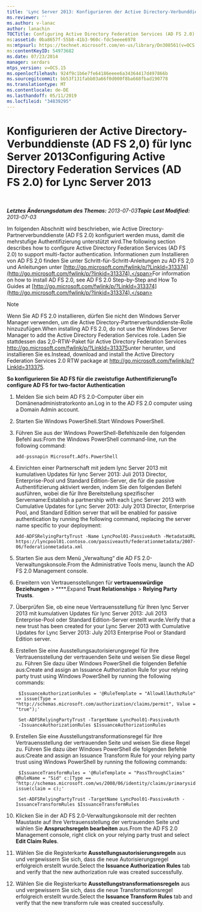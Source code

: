 ```yaml
---
title: 'Lync Server 2013: Konfigurieren der Active Directory-Verbunddienste (AD FS 2,0)'
ms.reviewer: ''
ms.author: v-lanac
author: lanachin
TOCTitle: Configuring Active Directory Federation Services (AD FS 2.0)
ms:assetid: 0ba8657f-55b8-41b3-960c-fdc5eeee6978
ms:mtpsurl: https://technet.microsoft.com/en-us/library/Dn308561(v=OCS.15)
ms:contentKeyID: 54973682
ms.date: 07/23/2014
manager: serdars
mtps_version: v=OCS.15
ms.openlocfilehash: 924f9c1b6e7fe64186eeee6a34364417d497866b
ms.sourcegitcommit: bb53f131fabb03a66f0d000f8ba668fbad190778
ms.translationtype: MT
ms.contentlocale: de-DE
ms.lasthandoff: 05/11/2019
ms.locfileid: "34839295"
---
```

<div data-xmlns="http://www.w3.org/1999/xhtml">

<div class="topic" data-xmlns="http://www.w3.org/1999/xhtml" data-msxsl="urn:schemas-microsoft-com:xslt" data-cs="http://msdn.microsoft.com/en-us/">

<div data-asp="http://msdn2.microsoft.com/asp">

# <a name="configuring-active-directory-federation-services-ad-fs-20-for-lync-server-2013"></a><span data-ttu-id="9eabb-102">Konfigurieren der Active Directory-Verbunddienste (AD FS 2,0) für lync Server 2013</span><span class="sxs-lookup"><span data-stu-id="9eabb-102">Configuring Active Directory Federation Services (AD FS 2.0) for Lync Server 2013</span></span>

</div>

<div id="mainSection">

<div id="mainBody">

<span> </span>

<span data-ttu-id="9eabb-103">_**Letztes Änderungsdatum des Themas:** 2013-07-03_</span><span class="sxs-lookup"><span data-stu-id="9eabb-103">_**Topic Last Modified:** 2013-07-03_</span></span>

<span data-ttu-id="9eabb-104">Im folgenden Abschnitt wird beschrieben, wie Active Directory-Partnerverbunddienste (AD FS 2.0) konfiguriert werden muss, damit die mehrstufige Authentifizierung unterstützt wird.</span><span class="sxs-lookup"><span data-stu-id="9eabb-104">The following section describes how to configure Active Directory Federation Services (AD FS 2.0) to support multi-factor authentication.</span></span> <span data-ttu-id="9eabb-105">Informationen zum Installieren von AD FS 2,0 finden Sie unter Schritt-für-Schritt-Anleitungen zu AD FS 2,0 und Anleitungen unter [http://go.microsoft.com/fwlink/p/?LinkId=313374](http://go.microsoft.com/fwlink/p/?linkid=313374).</span><span class="sxs-lookup"><span data-stu-id="9eabb-105">For information on how to install AD FS 2.0, see AD FS 2.0 Step-by-Step and How To Guides at [http://go.microsoft.com/fwlink/p/?LinkId=313374](http://go.microsoft.com/fwlink/p/?linkid=313374).</span></span>

<div class="">


> [!NOTE]  
> <span data-ttu-id="9eabb-106">Wenn Sie AD FS 2.0 installieren, dürfen Sie nicht den Windows Server Manager verwenden, um die Active Directory-Partnerverbunddienste-Rolle hinzuzufügen.</span><span class="sxs-lookup"><span data-stu-id="9eabb-106">When installing AD FS 2.0, do not use the Windows Server Manager to add the Active Directory Federation Services role.</span></span> <span data-ttu-id="9eabb-107">Laden Sie stattdessen das 2,0-RTW-Paket für Active Directory Federation Services <A href="http://go.microsoft.com/fwlink/p/?linkid=313375">http://go.microsoft.com/fwlink/p/?LinkId=313375</A>unter herunter, und installieren Sie es.</span><span class="sxs-lookup"><span data-stu-id="9eabb-107">Instead, download and install the Active Directory Federation Services 2.0 RTW package at <A href="http://go.microsoft.com/fwlink/p/?linkid=313375">http://go.microsoft.com/fwlink/p/?LinkId=313375</A>.</span></span>



</div>

<div>


<span data-ttu-id="9eabb-108">**So konfigurieren Sie AD FS für die zweistufige Authentifizierung**</span><span class="sxs-lookup"><span data-stu-id="9eabb-108">**To configure AD FS for two-factor Authentication**</span></span>

1.  <span data-ttu-id="9eabb-109">Melden Sie sich beim AD FS 2.0-Computer über ein Domänenadministratorkonto an.</span><span class="sxs-lookup"><span data-stu-id="9eabb-109">Log in to the AD FS 2.0 computer using a Domain Admin account.</span></span>

2.  <span data-ttu-id="9eabb-110">Starten Sie Windows PowerShell.</span><span class="sxs-lookup"><span data-stu-id="9eabb-110">Start Windows PowerShell.</span></span>

3.  <span data-ttu-id="9eabb-111">Führen Sie aus der Windows PowerShell-Befehlszeile den folgenden Befehl aus:</span><span class="sxs-lookup"><span data-stu-id="9eabb-111">From the Windows PowerShell command-line, run the following command:</span></span>
    
        add-pssnapin Microsoft.Adfs.PowerShell

4.  <span data-ttu-id="9eabb-112">Einrichten einer Partnerschaft mit jedem lync Server 2013 mit kumulativen Updates für lync Server 2013: Juli 2013 Director, Enterprise-Pool und Standard Edition-Server, die für die passive Authentifizierung aktiviert werden, indem Sie den folgenden Befehl ausführen, wobei die für Ihre Bereitstellung spezifischer Servername:</span><span class="sxs-lookup"><span data-stu-id="9eabb-112">Establish a partnership with each Lync Server 2013 with Cumulative Updates for Lync Server 2013: July 2013 Director, Enterprise Pool, and Standard Edition server that will be enabled for passive authentication by running the following command, replacing the server name specific to your deployment:</span></span>
    
        Add-ADFSRelyingPartyTrust -Name LyncPool01-PassiveAuth -MetadataURL https://lyncpool01.contoso.com/passiveauth/federationmetadata/2007-06/federationmetadata.xml

5.  <span data-ttu-id="9eabb-113">Starten Sie aus dem Menü „Verwaltung“ die AD FS 2.0-Verwaltungskonsole.</span><span class="sxs-lookup"><span data-stu-id="9eabb-113">From the Administrative Tools menu, launch the AD FS 2.0 Management console.</span></span>

6.  <span data-ttu-id="9eabb-114">Erweitern von Vertrauensstellungen für **vertrauenswürdige Beziehungen** \> \*\*\*\*.</span><span class="sxs-lookup"><span data-stu-id="9eabb-114">Expand **Trust Relationships** \> **Relying Party Trusts**.</span></span>

7.  <span data-ttu-id="9eabb-115">Überprüfen Sie, ob eine neue Vertrauensstellung für Ihren lync Server 2013 mit kumulativen Updates für lync Server 2013: Juli 2013 Enterprise-Pool oder Standard Edition-Server erstellt wurde.</span><span class="sxs-lookup"><span data-stu-id="9eabb-115">Verify that a new trust has been created for your Lync Server 2013 with Cumulative Updates for Lync Server 2013: July 2013 Enterprise Pool or Standard Edition server.</span></span>

8.  <span data-ttu-id="9eabb-116">Erstellen Sie eine Ausstellungsautorisierungsregel für Ihre Vertrauensstellung der vertrauenden Seite und weisen Sie diese Regel zu. Führen Sie dazu über Windows PowerShell die folgenden Befehle aus:</span><span class="sxs-lookup"><span data-stu-id="9eabb-116">Create and assign an Issuance Authorization Rule for your relying party trust using Windows PowerShell by running the following commands:</span></span>
    
       ```
        $IssuanceAuthorizationRules = '@RuleTemplate = "AllowAllAuthzRule" => issue(Type = "http://schemas.microsoft.com/authorization/claims/permit", Value = "true");'
       ```
    
       ```
        Set-ADFSRelyingPartyTrust -TargetName LyncPool01-PassiveAuth 
        -IssuanceAuthorizationRules $IssuanceAuthorizationRules
       ```

9.  <span data-ttu-id="9eabb-117">Erstellen Sie eine Ausstellungstransformationsregel für Ihre Vertrauensstellung der vertrauenden Seite und weisen Sie diese Regel zu. Führen Sie dazu über Windows PowerShell die folgenden Befehle aus:</span><span class="sxs-lookup"><span data-stu-id="9eabb-117">Create and assign an Issuance Transform Rule for your relying party trust using Windows PowerShell by running the following commands:</span></span>
    
       ```
        $IssuanceTransformRules = '@RuleTemplate = "PassThroughClaims" @RuleName = "Sid" c:[Type == "http://schemas.microsoft.com/ws/2008/06/identity/claims/primarysid"]=> issue(claim = c);'
       ```
    
       ```
        Set-ADFSRelyingPartyTrust -TargetName LyncPool01-PassiveAuth -IssuanceTransformRules $IssuanceTransformRules
       ```

10. <span data-ttu-id="9eabb-118">Klicken Sie in der AD FS 2.0-Verwaltungskonsole mit der rechten Maustaste auf Ihre Vertrauensstellung der vertrauenden Seite und wählen Sie **Anspruchsregeln bearbeiten** aus.</span><span class="sxs-lookup"><span data-stu-id="9eabb-118">From the AD FS 2.0 Management console, right click on your relying party trust and select **Edit Claim Rules**.</span></span>

11. <span data-ttu-id="9eabb-119">Wählen Sie die Registerkarte **Ausstellungsautorisierungsregeln** aus und vergewissern Sie sich, dass die neue Autorisierungsregel erfolgreich erstellt wurde.</span><span class="sxs-lookup"><span data-stu-id="9eabb-119">Select the **Issuance Authorization Rules** tab and verify that the new authorization rule was created successfully.</span></span>

12. <span data-ttu-id="9eabb-120">Wählen Sie die Registerkarte **Ausstellungstransformationsregeln** aus und vergewissern Sie sich, dass die neue Transformationsregel erfolgreich erstellt wurde.</span><span class="sxs-lookup"><span data-stu-id="9eabb-120">Select the **Issuance Transform Rules** tab and verify that the new transform rule was created successfully.</span></span>

</div>

</div>

<span> </span>

</div>

</div>

</div>

